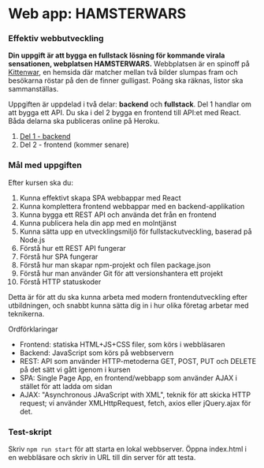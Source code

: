 # Web app: HAMSTERWARS
### Effektiv webbutveckling

**Din uppgift är att bygga en fullstack lösning för kommande virala sensationen, webplatsen HAMSTERWARS.**
Webbplatsen är en spinoff på [Kittenwar](http://www.kittenwar.com), en hemsida där matcher mellan två bilder slumpas fram och besökarna röstar på den de finner gulligast. Poäng ska räknas, listor ska sammanställas.

Uppgiften är uppdelad i två delar: **backend** och **fullstack**. Del 1 handlar om att bygga ett API. Du ska i del 2 bygga en frontend till API:et med React. Båda delarna ska publiceras online på Heroku.

1. [Del 1 - backend](backend.md)
1. Del 2 - frontend (kommer senare)


### Mål med uppgiften
Efter kursen ska du:

1. Kunna effektivt skapa SPA webbappar med React
1. Kunna komplettera frontend webbappar med en backend-applikation
1. Kunna bygga ett REST API och använda det från en frontend
1. Kunna publicera hela din app med en molntjänst
1. Kunna sätta upp en utvecklingsmiljö för fullstackutveckling, baserad på Node.js
1. Förstå hur ett REST API fungerar
1. Förstå hur SPA fungerar
1. Förstå hur man skapar npm-projekt och filen package.json
1. Förstå hur man använder Git för att versionshantera ett projekt
1. Förstå HTTP statuskoder

Detta är för att du ska kunna arbeta med modern frontendutveckling efter utbildningen, och snabbt kunna sätta dig in i hur olika företag arbetar med teknikerna.

Ordförklaringar
* Frontend: statiska HTML+JS+CSS filer, som körs i webbläsaren
* Backend: JavaScript som körs på webbservern
* REST: API som använder HTTP-metoderna GET, POST, PUT och DELETE på det sätt vi gått igenom i kursen
* SPA: Single Page App, en frontend/webbapp som använder AJAX i stället för att ladda om sidan
* AJAX: "Asynchronous JAvaScript with XML", teknik för att skicka HTTP request; vi använder XMLHttpRequest, fetch, axios eller jQuery.ajax för det.


### Test-skript
Skriv `npm run start` för att starta en lokal webbserver. Öppna index.html i en webbläsare och skriv in URL till din server för att testa.
